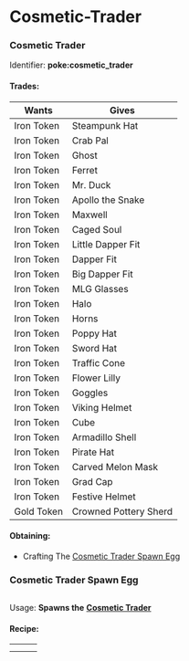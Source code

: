 # Cosmetic-Trader

### Cosmetic Trader

Identifier: **poke:cosmetic\_trader**

#### Trades:

| Wants      | Gives                 |
| ---------- | --------------------- |
| Iron Token | Steampunk Hat         |
| Iron Token | Crab Pal              |
| Iron Token | Ghost                 |
| Iron Token | Ferret                |
| Iron Token | Mr. Duck              |
| Iron Token | Apollo the Snake      |
| Iron Token | Maxwell               |
| Iron Token | Caged Soul            |
| Iron Token | Little Dapper Fit     |
| Iron Token | Dapper Fit            |
| Iron Token | Big Dapper Fit        |
| Iron Token | MLG Glasses           |
| Iron Token | Halo                  |
| Iron Token | Horns                 |
| Iron Token | Poppy Hat             |
| Iron Token | Sword Hat             |
| Iron Token | Traffic Cone          |
| Iron Token | Flower Lilly          |
| Iron Token | Goggles               |
| Iron Token | Viking Helmet         |
| Iron Token | Cube                  |
| Iron Token | Armadillo Shell       |
| Iron Token | Pirate Hat            |
| Iron Token | Carved Melon Mask     |
| Iron Token | Grad Cap              |
| Iron Token | Festive Helmet        |
| Gold Token | Crowned Pottery Sherd |

#### Obtaining:

* Crafting The [Cosmetic Trader Spawn Egg](https://github.com/ItsMePok/PFE/wiki/Cosmetic-Trader#cosmetic-trader-spawn-egg)

### Cosmetic Trader Spawn Egg

<figure><img src="https://github.com/user-attachments/assets/165d9f7e-b6ed-44fb-992a-fb844f0704e3" alt=""><figcaption></figcaption></figure>



Usage: **Spawns the** [**Cosmetic Trader**](https://github.com/ItsMePok/PFE/wiki/Cosmetic-Trader)

#### Recipe:

|   |   |   |
| - | - | - |
|   |   |   |
|   |   |   |
